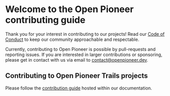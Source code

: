 # Welcome to the Open Pioneer contributing guide

Thank you for your interest in contributing to our projects! Read our [Code of Conduct](./CODE_OF_CONDUCT.md) to keep our community approachable and respectable.

Currently, contributing to Open Pioneer is possible by pull-requests and reporting issues.
If you are interested in larger contributions or sponsoring, please get in contact with us via email to [contact@openpioneer.dev](mailto:contact@openpioneer.dev).

## Contributing to Open Pioneer Trails projects

Please follow the [contribution guide](https://github.com/open-pioneer/trails-starter/blob/main/docs/Contributing.md) hosted within our documentation.
